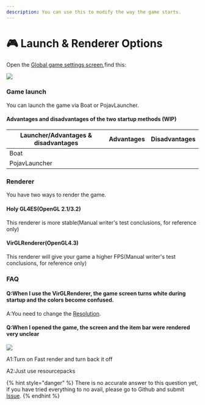 ```yaml
---
description: You can use this to modify the way the game starts.
---
```


# 🎮 Launch & Renderer Options

Open the [Global game settings screen](./),find this:

![](../../.gitbook/assets/Screenshot\_2022-08-15-14-13-39-32\_d17cc25ab2657fb.jpg)

### Game launch

You can launch the game via Boat or PojavLauncher.

#### Advantages and disadvantages of the two startup methods (WIP)

| Launcher/Advantages & disadvantages | Advantages | Disadvantages |
| ----------------------------------- | ---------- | ------------- |
| Boat                                |            |               |
| PojavLauncher                       |            |               |

### Renderer

You have two ways to render the game.

#### Holy GL4ES(OpenGL 2.1/3.2)

This renderer is more stable(Manual writer's test conclusions, for reference only)

#### VirGLRenderer(OpenGL4.3)

This renderer will give your game a higher FPS(Manual writer's test conclusions, for reference only)

### FAQ

#### Q:When I use the VirGLRenderer, the game screen turns white during startup and the colors become confused.

A:You need to change the [Resolution](resolution.md).



#### Q:When I opened the game, the screen and the item bar were rendered very unclear

![](../../.gitbook/assets/Screenshot\_2022-08-14-13-38-22-46\_d17cc25ab2657fbd260b0454040eb4aa.jpg)

A1:Turn on Fast render and turn back it off

A2:Just use resourcepacks

{% hint style="danger" %}
There is no accurate answer to this question yet, if you have tried everything to no avail, please go to Github and submit [Issue](https://github.com/Tungstend/HMCL-PE/issues).
{% endhint %}
